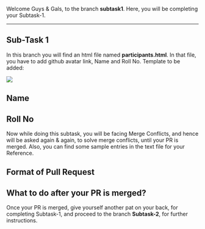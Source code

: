 Welcome Guys & Gals, to the branch <b>subtask1</b>. Here, you will be completing your Subtask-1.
<hr>

## Sub-Task 1
In this branch you will find an html file named <b>participants.html</b>. In that file, you have to add github avatar link, Name and Roll No.
Template to be added:
    <div class="data">
        <img class="pimg" src="https://avatars.githubusercontent.com/<github username>" >
        <h2>Name</h2>
        <h2>Roll No</h2>
    </div>

Now while doing this subtask, you will be facing Merge Conflicts, and hence will be asked again & again, to solve merge conflicts, until your PR is merged.
Also, you can find some sample entries in the text file for your Reference.

## Format of Pull Request

## What to do after your PR is merged?
Once your PR is merged, give yourself another pat on your back, for completing Subtask-1, and proceed to the branch <b>Subtask-2</b>, for further instructions.

